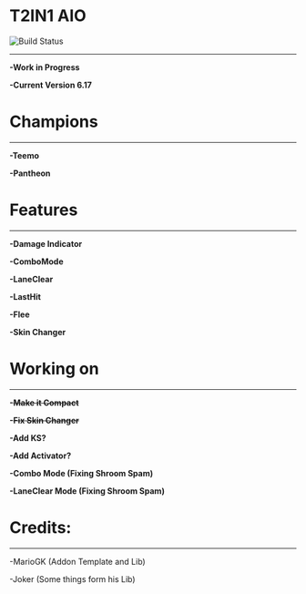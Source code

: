 # T2IN1 AIO

![Build Status](https://camo.githubusercontent.com/cfcaf3a99103d61f387761e5fc445d9ba0203b01/68747470733a2f2f7472617669732d63692e6f72672f6477796c2f657374612e7376673f6272616e63683d6d6173746572?branch=master)

___
**-Work in Progress**

**-Current Version 6.17**


# Champions
___

**-Teemo**

**-Pantheon**


# Features
___

**-Damage Indicator**

**-ComboMode**

**-LaneClear**

**-LastHit**

**-Flee**

**-Skin Changer**


# Working on
___

**-~~Make it Compact~~**

**-~~Fix Skin Changer~~**

**-Add KS?**

**-Add Activator?**

**-Combo Mode (Fixing Shroom Spam)**

**-LaneClear Mode (Fixing Shroom Spam)**

# Credits:
___

-MarioGK (Addon Template and Lib)

-Joker (Some things form his Lib)
